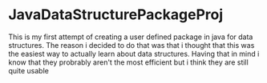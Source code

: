 # JavaDataStructurePackageProj

This is my first attempt of creating a user defined package in java for data structures. The reason i decided to do that was that i thought that this was the easiest way to actually learn about data structures. Having that in mind i know that they probrably aren't the most efficient but i think they are still quite usable
